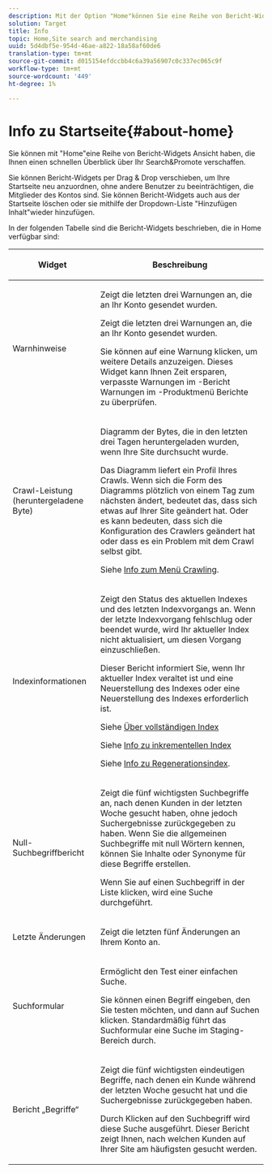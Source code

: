 ```yaml
---
description: Mit der Option "Home"können Sie eine Reihe von Bericht-Widgets Ansicht, die Ihnen einen schnellen Überblick über Ihr Search&amp;Promote-Konto verschaffen.
solution: Target
title: Info
topic: Home,Site search and merchandising
uuid: 5d4dbf5e-954d-46ae-a822-18a58af60de6
translation-type: tm+mt
source-git-commit: d015154efdccbb4c6a39a56907c0c337ec065c9f
workflow-type: tm+mt
source-wordcount: '449'
ht-degree: 1%

---
```



# Info zu Startseite{#about-home}

Sie können mit &quot;Home&quot;eine Reihe von Bericht-Widgets Ansicht haben, die Ihnen einen schnellen Überblick über Ihr Search&amp;Promote verschaffen.

Sie können Bericht-Widgets per Drag &amp; Drop verschieben, um Ihre Startseite neu anzuordnen, ohne andere Benutzer zu beeinträchtigen, die Mitglieder des Kontos sind. Sie können Bericht-Widgets auch aus der Startseite löschen oder sie mithilfe der Dropdown-Liste &quot;Hinzufügen Inhalt&quot;wieder hinzufügen.

In der folgenden Tabelle sind die Bericht-Widgets beschrieben, die in Home verfügbar sind:

<table> 
 <thead> 
  <tr> 
   <th colname="col1" class="entry"> <p>Widget </p> </th> 
   <th colname="col2" class="entry"> <p>Beschreibung </p> </th> 
  </tr>
 </thead>
 <tbody> 
  <tr> 
   <td colname="col1"> <p><span class="uicontrol">Warnhinweise</span> </p> </td> 
   <td colname="col2"> <p> Zeigt die letzten drei Warnungen an, die an Ihr Konto gesendet wurden. </p> <p>Zeigt die letzten drei Warnungen an, die an Ihr Konto gesendet wurden. </p> <p>Sie können auf eine Warnung klicken, um weitere Details anzuzeigen. Dieses Widget kann Ihnen Zeit ersparen, verpasste Warnungen im <span class="uicontrol">-Bericht Warnungen</span> im <span class="uicontrol">-Produktmenü </span> Berichte zu überprüfen. </p> </td> 
  </tr> 
  <tr> 
   <td colname="col1"> <p><span class="uicontrol">Crawl-Leistung (heruntergeladene Byte)</span> </p> </td> 
   <td colname="col2"> <p>Diagramm der Bytes, die in den letzten drei Tagen heruntergeladen wurden, wenn Ihre Site durchsucht wurde. </p> <p>Das Diagramm liefert ein Profil Ihres Crawls. Wenn sich die Form des Diagramms plötzlich von einem Tag zum nächsten ändert, bedeutet das, dass sich etwas auf Ihrer Site geändert hat. Oder es kann bedeuten, dass sich die Konfiguration des Crawlers geändert hat oder dass es ein Problem mit dem Crawl selbst gibt. </p> <p>Siehe <a href="c-about-settings-menu/c-about-crawling-menu.md#concept_59307680C6724E93952ADE5044983AF6" format="dita" scope="local"> Info zum Menü Crawling</a>. </p> </td> 
  </tr> 
  <tr> 
   <td colname="col1"> <p><span class="uicontrol">Indexinformationen</span> </p> </td> 
   <td colname="col2"> <p>Zeigt den Status des aktuellen Indexes und des letzten Indexvorgangs an. Wenn der letzte Indexvorgang fehlschlug oder beendet wurde, wird Ihr aktueller Index nicht aktualisiert, um diesen Vorgang einzuschließen. </p> <p>Dieser Bericht informiert Sie, wenn Ihr aktueller Index veraltet ist und eine Neuerstellung des Indexes oder eine Neuerstellung des Indexes erforderlich ist. </p> <p>Siehe <a href="c-about-index-menu/c-about-full-index.md#concept_C69BD21863FD4856B49326F35DB570D3" format="dita" scope="local"> Über vollständigen Index</a> </p> <p>Siehe <a href="c-about-index-menu/c-about-incremental-index.md#concept_A7770F0552D14C47B3DDB65DB78FFFEE" format="dita" scope="local"> Info zu inkrementellen Index</a> </p> <p>Siehe <a href="c-about-index-menu/c-about-regenerate-index.md#concept_6CBE6B8D18EF47D293091CBA542245FA" format="dita" scope="local"> Info zu Regenerationsindex</a>. </p> </td> 
  </tr> 
  <tr> 
   <td colname="col1"> <p><span class="uicontrol">Null-Suchbegriffbericht</span> </p> </td> 
   <td colname="col2"> <p> Zeigt die fünf wichtigsten Suchbegriffe an, nach denen Kunden in der letzten Woche gesucht haben, ohne jedoch Suchergebnisse zurückgegeben zu haben. Wenn Sie die allgemeinen Suchbegriffe mit null Wörtern kennen, können Sie Inhalte oder Synonyme für diese Begriffe erstellen. </p> <p>Wenn Sie auf einen Suchbegriff in der Liste klicken, wird eine Suche durchgeführt. </p> </td> 
  </tr> 
  <tr> 
   <td colname="col1"> <p><span class="uicontrol">Letzte Änderungen</span> </p> </td> 
   <td colname="col2"> <p> Zeigt die letzten fünf Änderungen an Ihrem Konto an. </p> </td> 
  </tr> 
  <tr> 
   <td colname="col1"> <p><span class="uicontrol">Suchformular</span> </p> </td> 
   <td colname="col2"> <p>Ermöglicht den Test einer einfachen Suche. </p> <p> Sie können einen Begriff eingeben, den Sie testen möchten, und dann auf <span class="uicontrol"> Suchen</span> klicken. Standardmäßig führt das Suchformular eine Suche im Staging-Bereich durch. </p> </td> 
  </tr> 
  <tr> 
   <td colname="col1"> <p><span class="uicontrol">Bericht „Begriffe“</span> </p> </td> 
   <td colname="col2"> <p>Zeigt die fünf wichtigsten eindeutigen Begriffe, nach denen ein Kunde während der letzten Woche gesucht hat und die Suchergebnisse zurückgegeben haben. </p> <p> Durch Klicken auf den Suchbegriff wird diese Suche ausgeführt. Dieser Bericht zeigt Ihnen, nach welchen Kunden auf Ihrer Site am häufigsten gesucht werden. </p> </td> 
  </tr> 
 </tbody> 
</table>

